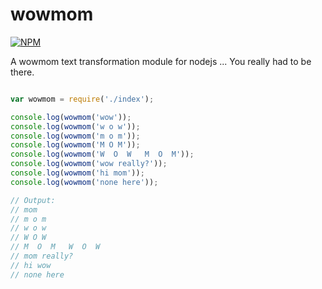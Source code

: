 wowmom
======

[![NPM](https://nodei.co/npm/wowmom.png)](https://nodei.co/npm/wowmom/)

A wowmom text transformation module for nodejs ... You really had to be there.


```javascript

var wowmom = require('./index');

console.log(wowmom('wow'));
console.log(wowmom('w o w'));
console.log(wowmom('m o m'));
console.log(wowmom('M O M'));
console.log(wowmom('W  O  W   M  O  M'));
console.log(wowmom('wow really?'));
console.log(wowmom('hi mom'));
console.log(wowmom('none here'));

// Output:
// mom
// m o m
// w o w
// W O W
// M  O  M   W  O  W
// mom really?
// hi wow
// none here

```
